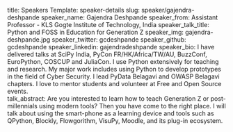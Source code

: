 title: Speakers
Template: speaker-details
slug: speaker/gajendra-deshpande
speaker_name: Gajendra Deshpande
speaker_from: Assistant Professor - KLS Gogte Institute of Technology, India
speaker_talk_title: Python and FOSS in Education for Generation Z
speaker_img: gajendra-deshpande.jpg
speaker_twitter: gcdeshpande
speaker_github: gcdeshpande
speaker_linkedin: gajendradeshpande
speaker_bio: I have delivered talks at SciPy India, PyCon FR/HK/Africa/TW/AU, BuzzConf, EuroPython, COSCUP and JuliaCon. I use Python extensively for teaching and research. My major work includes using Python to develop prototypes in the field of Cyber Security. I lead PyData Belagavi and OWASP Belagavi chapters. I love to mentor students and volunteer at Free and Open Source events.   
talk_abstract: Are you interested to learn how to teach Generation Z or post-millennials using modern tools? Then you have come to the right place. I will talk about using the smart-phone as a learning device and tools such as QPython, Blockly, Flowgorithm, VisuPy, Moodle, and its plug-in ecosystem.
